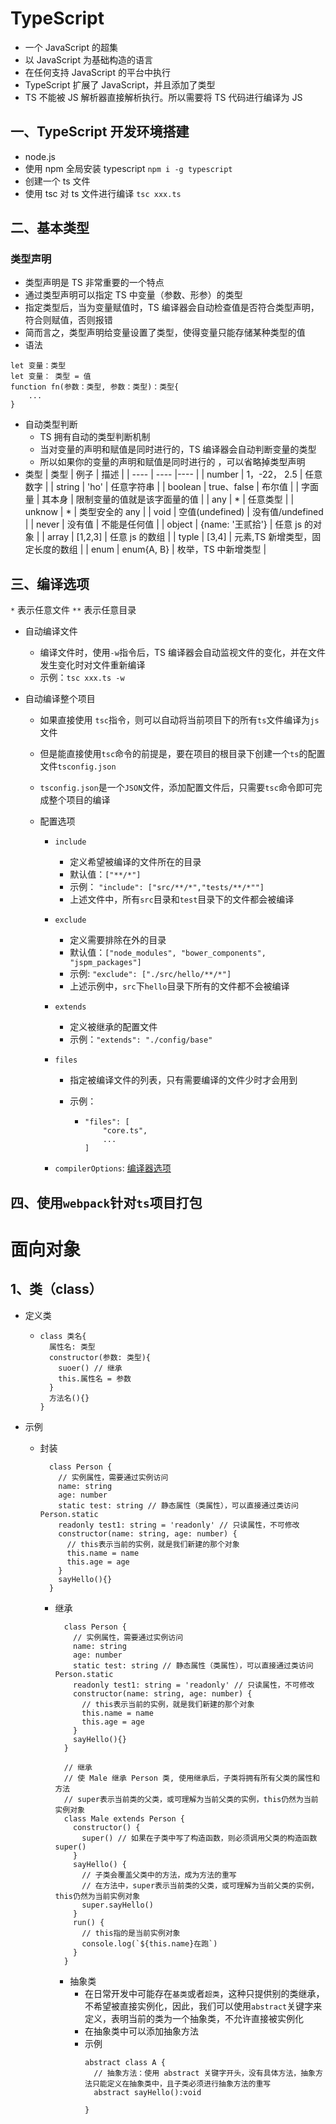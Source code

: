 # TypeScript

- 一个 JavaScript 的超集
- 以 JavaScript 为基础构造的语言
- 在任何支持 JavaScript 的平台中执行
- TypeScript 扩展了 JavaScript，并且添加了类型
- TS 不能被 JS 解析器直接解析执行。所以需要将 TS 代码进行编译为 JS

## 一、TypeScript 开发环境搭建

- node.js
- 使用 npm 全局安装 typescript `npm i -g typescript`
- 创建一个 ts 文件
- 使用 tsc 对 ts 文件进行编译 `tsc xxx.ts`

## 二、基本类型

### 类型声明

- 类型声明是 TS 非常重要的一个特点
- 通过类型声明可以指定 TS 中变量（参数、形参）的类型
- 指定类型后，当为变量赋值时，TS 编译器会自动检查值是否符合类型声明，符合则赋值，否则报错
- 简而言之，类型声明给变量设置了类型，使得变量只能存储某种类型的值
- 语法

```
let 变量：类型
let 变量： 类型 = 值
function fn(参数：类型, 参数：类型)：类型{
    ...
}
```

- 自动类型判断
  - TS 拥有自动的类型判断机制
  - 当对变量的声明和赋值是同时进行的，TS 编译器会自动判断变量的类型
  - 所以如果你的变量的声明和赋值是同时进行的 ，可以省略掉类型声明
- 类型
  | 类型 | 例子 | 描述 |
  | ---- | ---- |---- |
  | number | 1，-22， 2.5 | 任意数字 |
  | string | 'ho' | 任意字符串 |
  | boolean | true、false | 布尔值 |
  | 字面量 | 其本身 | 限制变量的值就是该字面量的值 |
  | any | \* | 任意类型 |
  | unknow | \* | 类型安全的 any |
  | void | 空值(undefined) | 没有值/undefined |
  | never | 没有值 | 不能是任何值 |
  | object | {name: '王贰拾'} | 任意 js 的对象 |
  | array | [1,2,3] | 任意 js 的数组 |
  | typle | [3,4] | 元素,TS 新增类型，固定长度的数组 |
  | enum | enum{A, B} | 枚举，TS 中新增类型 |

## 三、编译选项

`*` 表示任意文件 `**` 表示任意目录

- 自动编译文件

  - 编译文件时，使用`-w`指令后，TS 编译器会自动监视文件的变化，并在文件发生变化时对文件重新编译
  - 示例：`tsc xxx.ts -w`

- 自动编译整个项目

  - 如果直接使用 `tsc`指令，则可以自动将当前项目下的所有`ts`文件编译为`js`文件
  - 但是能直接使用`tsc`命令的前提是，要在项目的根目录下创建一个`ts`的配置文件`tsconfig.json`
  - `tsconfig.json`是一个`JSON`文件，添加配置文件后，只需要`tsc`命令即可完成整个项目的编译
  - 配置选项

    - `include`
      - 定义希望被编译的文件所在的目录
      - 默认值：`["**/*"]`
      - 示例： `"include": ["src/**/*","tests/**/*""]`
      - 上述文件中，所有`src`目录和`test`目录下的文件都会被编译
    - `exclude`
      - 定义需要排除在外的目录
      - 默认值：`["node_modules", "bower_components", "jspm_packages"]`
      - 示例: `"exclude": ["./src/hello/**/*"]`
      - 上述示例中，`src`下`hello`目录下所有的文件都不会被编译
    - `extends`
      - 定义被继承的配置文件
      - 示例：`"extends": "./config/base"`
    - `files`

      - 指定被编译文件的列表，只有需要编译的文件少时才会用到
      - 示例：

        - ```
          "files": [
              "core.ts",
              ...
          ]
          ```

    - `compilerOptions`: [编译器选项](https://www.tslang.cn/docs/handbook/tsconfig-json.html)

## 四、使用`webpack`针对`ts`项目打包

# 面向对象

## 1、类（class）

- 定义类
  - ```
    class 类名{
      属性名: 类型
      constructor(参数: 类型){
        suoer() // 继承
        this.属性名 = 参数
      }
      方法名(){}
    }
    ```
- 示例

  - 封装

    ```
      class Person {
        // 实例属性，需要通过实例访问
        name: string
        age: number
        static test: string // 静态属性（类属性），可以直接通过类访问 Person.static
        readonly test1: string = 'readonly' // 只读属性，不可修改
        constructor(name: string, age: number) {
          // this表示当前的实例，就是我们新建的那个对象
          this.name = name
          this.age = age
        }
        sayHello(){}
      }
    ```

    - 继承

      ```
        class Person {
          // 实例属性，需要通过实例访问
          name: string
          age: number
          static test: string // 静态属性（类属性），可以直接通过类访问 Person.static
          readonly test1: string = 'readonly' // 只读属性，不可修改
          constructor(name: string, age: number) {
            // this表示当前的实例，就是我们新建的那个对象
            this.name = name
            this.age = age
          }
          sayHello(){}
        }

        // 继承
        // 使 Male 继承 Person 类, 使用继承后，子类将拥有所有父类的属性和方法
        // super表示当前类的父类，或可理解为当前父类的实例，this仍然为当前实例对象
        class Male extends Person {
          constructor() {
            super() // 如果在子类中写了构造函数，则必须调用父类的构造函数super()
          }
          sayHello() {
            // 子类会覆盖父类中的方法，成为方法的重写
            // 在方法中，super表示当前类的父类，或可理解为当前父类的实例，this仍然为当前实例对象
            super.sayHello()
          }
          run() {
            // this指的是当前实例对象
            console.log(`${this.name}在跑`)
          }
        }
      ```

      - 抽象类
        - 在日常开发中可能存在`基类`或者`超类`，这种只提供别的类继承，不希望被直接实例化，因此，我们可以使用`abstract`关键字来定义，表明当前的类为一个抽象类，不允许直接被实例化
        - 在抽象类中可以添加抽象方法
        - 示例
          ```
          abstract class A {
            // 抽象方法：使用 abstract 关键字开头，没有具体方法，抽象方法只能定义在抽象类中，且子类必须进行抽象方法的重写
            abstract sayHello():void

          }
          ```
